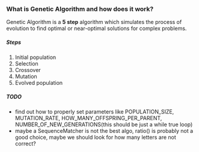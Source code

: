### What is Genetic Algorithm and how does it work?

Genetic Algorithm is a **5 step** algorithm which simulates the process of evolution to find optimal or near-optimal solutions for complex problems.

##### Steps
1. Initial population
2. Selection
3. Crossover
4. Mutation
5. Evolved population




##### TODO
- find out how to properly set parameters like POPULATION_SIZE, MUTATION_RATE, HOW_MANY_OFFSPRING_PER_PARENT, NUMBER_OF_NEW_GENERATIONS(this should be just a while true loop)
- maybe a SequenceMatcher is not the best algo, ratio() is probably not a good choice, maybe we should look for how many letters are not correct?




